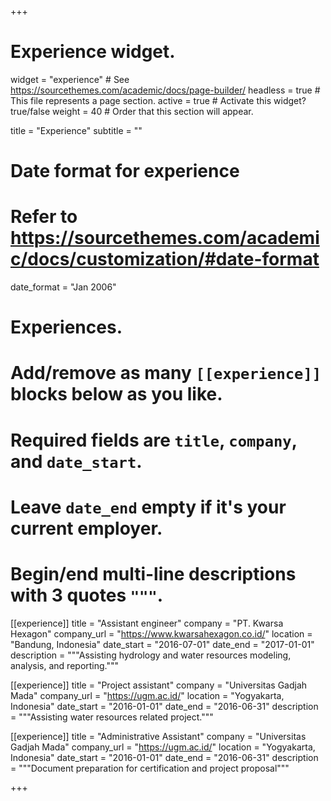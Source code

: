 +++
# Experience widget.
widget = "experience"  # See https://sourcethemes.com/academic/docs/page-builder/
headless = true  # This file represents a page section.
active = true  # Activate this widget? true/false
weight = 40  # Order that this section will appear.

title = "Experience"
subtitle = ""

# Date format for experience
#   Refer to https://sourcethemes.com/academic/docs/customization/#date-format
date_format = "Jan 2006"

# Experiences.
#   Add/remove as many `[[experience]]` blocks below as you like.
#   Required fields are `title`, `company`, and `date_start`.
#   Leave `date_end` empty if it's your current employer.
#   Begin/end multi-line descriptions with 3 quotes `"""`.
[[experience]]
  title = "Assistant engineer"
  company = "PT. Kwarsa Hexagon"
  company_url = "https://www.kwarsahexagon.co.id/"
  location = "Bandung, Indonesia"
  date_start = "2016-07-01"
  date_end = "2017-01-01"
  description = """Assisting hydrology and water resources modeling, analysis, and reporting."""
 
[[experience]]
  title = "Project assistant"
  company = "Universitas Gadjah Mada"
  company_url = "https://ugm.ac.id/"
  location = "Yogyakarta, Indonesia"
  date_start = "2016-01-01"
  date_end = "2016-06-31"
  description = """Assisting water resources related project."""
  
[[experience]]
  title = "Administrative Assistant"
  company = "Universitas Gadjah Mada"
  company_url = "https://ugm.ac.id/"
  location = "Yogyakarta, Indonesia"
  date_start = "2016-01-01"
  date_end = "2016-06-31"
  description = """Document preparation for certification and project proposal"""

+++
